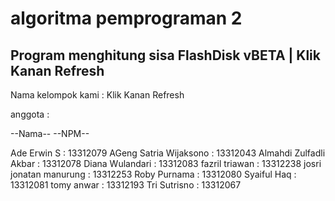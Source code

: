 algoritma pemprograman 2
=========================

Program menghitung sisa FlashDisk vBETA | Klik Kanan Refresh
------------------------------------------------------------


Nama kelompok kami : Klik Kanan Refresh

anggota :

--Nama--                    --NPM--

Ade Erwin S               : 13312079
AGeng Satria Wijaksono    : 13312043
Almahdi Zulfadli Akbar    : 13312078
Diana Wulandari           : 13312083
fazril triawan            : 13312238 
josri jonatan manurung    : 13312253
Roby Purnama              : 13312080
Syaiful Haq               : 13312081
tomy anwar                : 13312193
Tri Sutrisno              : 13312067
